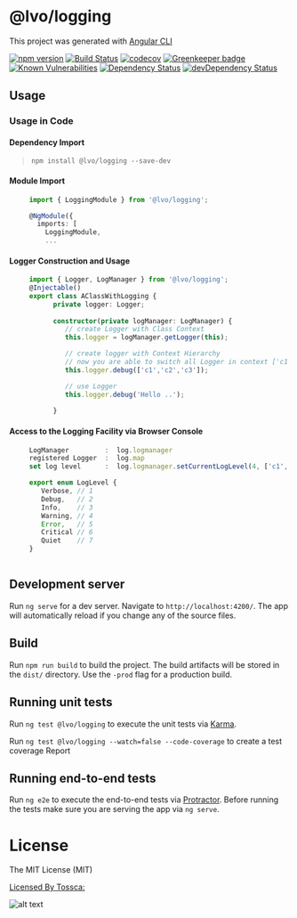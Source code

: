 # @lvo/logging

This project was generated with [Angular CLI](https://github.com/angular/angular-cli)

[![npm version](https://badge.fury.io/js/%40lvo%2Flogging.svg)](https://badge.fury.io/js/%40lvo%2Flogging)
[![Build Status](https://travis-ci.org/LVM-IT/lvo-logging-lib.svg?branch=master)](https://travis-ci.org/LVM-IT/lvo-logging-lib)
[![codecov](https://codecov.io/gh/LVM-IT/lvo-logging-lib/branch/master/graph/badge.svg)](https://codecov.io/gh/LVM-IT/lvo-logging-lib)
[![Greenkeeper badge](https://badges.greenkeeper.io/LVM-IT/lvo-logging-lib.svg)](https://greenkeeper.io/)
[![Known Vulnerabilities](https://snyk.io/test/github/lvm-it/lvo-logging-lib/badge.svg?targetFile=package.json)](https://snyk.io/test/github/lvm-it/lvo-logging-lib?targetFile=package.json)
[![Dependency Status][david-badge]][david-badge-url]
[![devDependency Status][david-dev-badge]][david-dev-badge-url]


## Usage

### Usage in Code

#### Dependency Import
 
>     npm install @lvo/logging --save-dev 

#### Module Import

```typescript
     import { LoggingModule } from '@lvo/logging';

     @NgModule({  
       imports: [
         LoggingModule,
         ...
```

#### Logger Construction and Usage
```typescript
     import { Logger, LogManager } from '@lvo/logging';
     @Injectable()
     export class AClassWithLogging {
           private logger: Logger;
 
           constructor(private logManager: LogManager) {
              // create Logger with Class Context
              this.logger = logManager.getLogger(this);

              // create logger with Context Hierarchy
              // now you are able to switch all Logger in context ['c1','c2'] to debug level for example  
              this.logger.debug(['c1','c2','c3']);

              // use Logger  
              this.logger.debug('Hello ..');
             
           }
```

#### Access to the Logging Facility via Browser Console
```typescript
     LogManager         :  log.logmanager   
     registered Logger  :  log.map
     set log level      :  log.logmanager.setCurrentLogLevel(4, ['c1','c2'])

     export enum LogLevel {
        Verbose, // 1
        Debug,   // 2
        Info,    // 3
        Warning, // 4
        Error,   // 5
        Critical // 6
        Quiet    // 7
     }



```

## Development server
Run `ng serve` for a dev server. Navigate to `http://localhost:4200/`. The app will automatically reload if you change any of the source files.


## Build

Run `npm run build` to build the project. The build artifacts will be stored in the `dist/` directory. Use the `-prod` flag for a production build.

## Running unit tests

Run `ng test @lvo/logging` to execute the unit tests via [Karma](https://karma-runner.github.io).

Run `ng test @lvo/logging --watch=false --code-coverage` to create a test coverage Report


## Running end-to-end tests

Run `ng e2e` to execute the end-to-end tests via [Protractor](http://www.protractortest.org/).
Before running the tests make sure you are serving the app via `ng serve`.

# License

The MIT License (MIT)

[Licensed By Tossca:](http://www.tossca.org/)

![alt text](https://raw.githubusercontent.com/LVM-IT/lvo-logging-lib/master/licensedByTossca.png "Logo Title Text 1")

[david-badge]: https://david-dm.org/lvm-it/lvo-logging-lib.svg
[david-badge-url]: https://david-dm.org/lvm-it/lvo-logging-lib
[david-dev-badge]: https://david-dm.org/lvm-it/lvo-logging-lib/dev-status.svg
[david-dev-badge-url]: https://david-dm.org/lvm-it/lvo-logging-lib?type=dev

